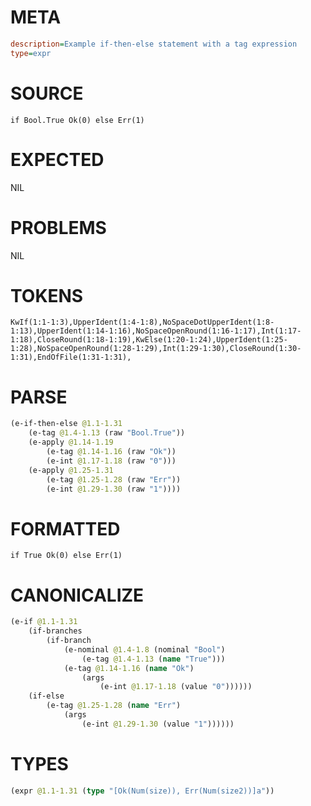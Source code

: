 # META
~~~ini
description=Example if-then-else statement with a tag expression
type=expr
~~~
# SOURCE
~~~roc
if Bool.True Ok(0) else Err(1)
~~~
# EXPECTED
NIL
# PROBLEMS
NIL
# TOKENS
~~~zig
KwIf(1:1-1:3),UpperIdent(1:4-1:8),NoSpaceDotUpperIdent(1:8-1:13),UpperIdent(1:14-1:16),NoSpaceOpenRound(1:16-1:17),Int(1:17-1:18),CloseRound(1:18-1:19),KwElse(1:20-1:24),UpperIdent(1:25-1:28),NoSpaceOpenRound(1:28-1:29),Int(1:29-1:30),CloseRound(1:30-1:31),EndOfFile(1:31-1:31),
~~~
# PARSE
~~~clojure
(e-if-then-else @1.1-1.31
	(e-tag @1.4-1.13 (raw "Bool.True"))
	(e-apply @1.14-1.19
		(e-tag @1.14-1.16 (raw "Ok"))
		(e-int @1.17-1.18 (raw "0")))
	(e-apply @1.25-1.31
		(e-tag @1.25-1.28 (raw "Err"))
		(e-int @1.29-1.30 (raw "1"))))
~~~
# FORMATTED
~~~roc
if True Ok(0) else Err(1)
~~~
# CANONICALIZE
~~~clojure
(e-if @1.1-1.31
	(if-branches
		(if-branch
			(e-nominal @1.4-1.8 (nominal "Bool")
				(e-tag @1.4-1.13 (name "True")))
			(e-tag @1.14-1.16 (name "Ok")
				(args
					(e-int @1.17-1.18 (value "0"))))))
	(if-else
		(e-tag @1.25-1.28 (name "Err")
			(args
				(e-int @1.29-1.30 (value "1"))))))
~~~
# TYPES
~~~clojure
(expr @1.1-1.31 (type "[Ok(Num(size)), Err(Num(size2))]a"))
~~~
